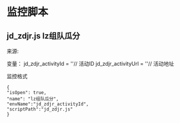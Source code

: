 #  监控脚本
##  jd_zdjr.js lz组队瓜分
来源:

变量：
jd_zdjr_activityId = ''// 活动ID
jd_zdjr_activityUrl = ''// 活动地址

监控格式
````
{
"isOpen": true,
"name": "lz组队瓜分",
"envName":"jd_zdjr_activityId",
"scriptPath":"jd_zdjr.js"
}

````